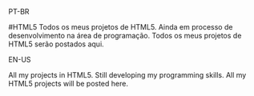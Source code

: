 PT-BR

#HTML5
Todos os meus projetos de HTML5.
Ainda em processo de desenvolvimento na área de programação.
Todos os meus projetos de HTML5 serão postados aqui.

EN-US

All my projects in HTML5.
Still developing my programming skills.
All my HTML5 projects will be posted here.
